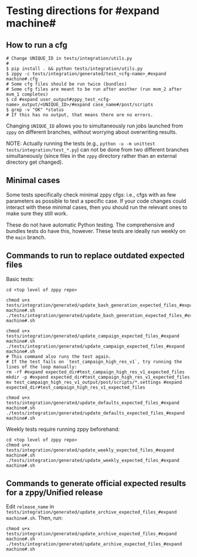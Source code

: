 # Testing directions for #expand machine#

## How to run a cfg

```
# Change UNIQUE_ID in tests/integration/utils.py
#
$ pip install . && python tests/integration/utils.py
$ zppy -c tests/integration/generated/test_<cfg-name>_#expand machine#.cfg
# Some cfg files should be run twice (bundles)
# Some cfg files are meant to be run after another (run mvm_2 after mvm_1 completes)
$ cd #expand user_output#zppy_test_<cfg-name>_output/<UNIQUE_ID>/#expand case_name#/post/scripts
$ grep -v "OK" *status
# If this has no output, that means there are no errors.
```

Changing `UNIQUE_ID` allows you to simultaneously run jobs
launched from `zppy` on different branches,
without worrying about overwriting results.

NOTE: Actually running the tests (e.g., `python -u -m unittest tests/integration/test_*.py`)
can not be done from two different branches simultaneously
(since files in the `zppy` directory rather than an external directory get changed).

## Minimal cases

Some tests specifically check minimal zppy cfgs:
i.e., cfgs with as few parameters as possible to test a specific case.
If your code changes could interact with these minimal cases,
then you should run the relevant ones to make sure they still work.

These do not have automatic Python testing.
The comprehensive and bundles tests do have this, however.
These tests are ideally run weekly on the `main` branch.

## Commands to run to replace outdated expected files


Basic tests:
```
cd <top level of zppy repo>

chmod u+x tests/integration/generated/update_bash_generation_expected_files_#expand machine#.sh
./tests/integration/generated/update_bash_generation_expected_files_#expand machine#.sh

chmod u+x tests/integration/generated/update_campaign_expected_files_#expand machine#.sh
./tests/integration/generated/update_campaign_expected_files_#expand machine#.sh
# This command also runs the test again.
# If the test fails on `test_campaign_high_res_v1`, try running the lines of the loop manually:
rm -rf #expand expected_dir#test_campaign_high_res_v1_expected_files
mkdir -p #expand expected_dir#test_campaign_high_res_v1_expected_files
mv test_campaign_high_res_v1_output/post/scripts/*.settings #expand expected_dir#test_campaign_high_res_v1_expected_files

chmod u+x tests/integration/generated/update_defaults_expected_files_#expand machine#.sh
./tests/integration/generated/update_defaults_expected_files_#expand machine#.sh
```

Weekly tests require running zppy beforehand:
```
cd <top level of zppy repo>
chmod u+x tests/integration/generated/update_weekly_expected_files_#expand machine#.sh
./tests/integration/generated/update_weekly_expected_files_#expand machine#.sh
```

## Commands to generate official expected results for a zppy/Unified release

Edit `release_name` in
`tests/integration/generated/update_archive_expected_files_#expand machine#.sh`.
Then, run:
```
chmod u+x tests/integration/generated/update_archive_expected_files_#expand machine#.sh
./tests/integration/generated/update_archive_expected_files_#expand machine#.sh
```

